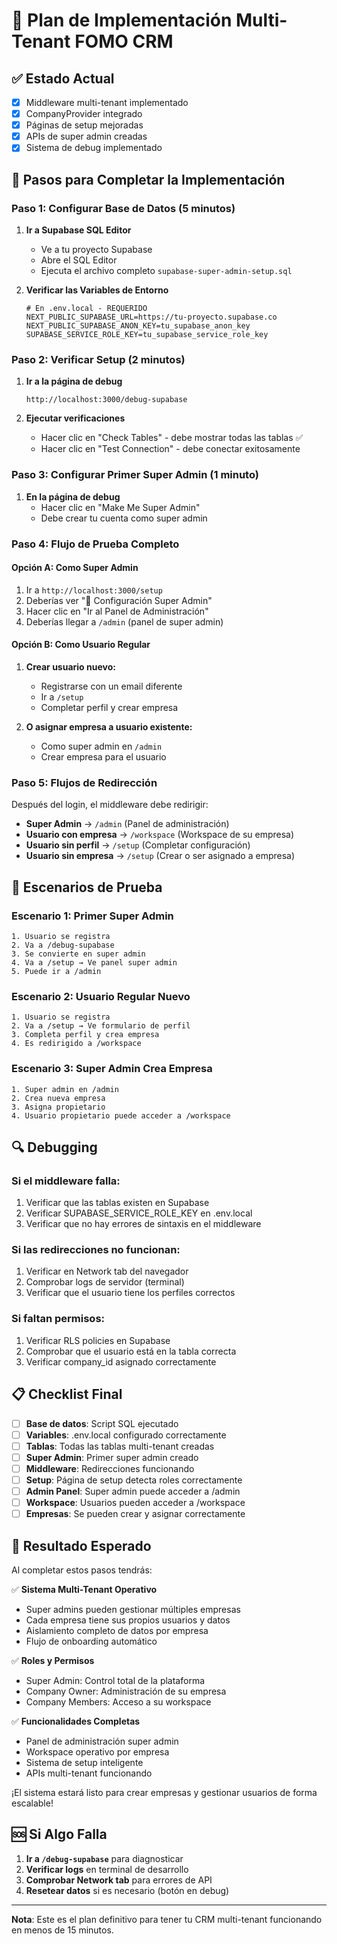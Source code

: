 # 🚀 Plan de Implementación Multi-Tenant FOMO CRM

## ✅ Estado Actual
- [x] Middleware multi-tenant implementado
- [x] CompanyProvider integrado
- [x] Páginas de setup mejoradas
- [x] APIs de super admin creadas
- [x] Sistema de debug implementado

## 🔧 Pasos para Completar la Implementación

### **Paso 1: Configurar Base de Datos (5 minutos)**

1. **Ir a Supabase SQL Editor**
   - Ve a tu proyecto Supabase
   - Abre el SQL Editor
   - Ejecuta el archivo completo `supabase-super-admin-setup.sql`

2. **Verificar las Variables de Entorno**
   ```env
   # En .env.local - REQUERIDO
   NEXT_PUBLIC_SUPABASE_URL=https://tu-proyecto.supabase.co
   NEXT_PUBLIC_SUPABASE_ANON_KEY=tu_supabase_anon_key
   SUPABASE_SERVICE_ROLE_KEY=tu_supabase_service_role_key
   ```

### **Paso 2: Verificar Setup (2 minutos)**

1. **Ir a la página de debug**
   ```
   http://localhost:3000/debug-supabase
   ```

2. **Ejecutar verificaciones**
   - Hacer clic en "Check Tables" - debe mostrar todas las tablas ✅
   - Hacer clic en "Test Connection" - debe conectar exitosamente

### **Paso 3: Configurar Primer Super Admin (1 minuto)**

1. **En la página de debug**
   - Hacer clic en "Make Me Super Admin"
   - Debe crear tu cuenta como super admin

### **Paso 4: Flujo de Prueba Completo**

#### **Opción A: Como Super Admin**
1. Ir a `http://localhost:3000/setup`
2. Deberías ver "🚀 Configuración Super Admin"
3. Hacer clic en "Ir al Panel de Administración"
4. Deberías llegar a `/admin` (panel de super admin)

#### **Opción B: Como Usuario Regular**
1. **Crear usuario nuevo:**
   - Registrarse con un email diferente
   - Ir a `/setup`
   - Completar perfil y crear empresa

2. **O asignar empresa a usuario existente:**
   - Como super admin en `/admin`
   - Crear empresa para el usuario

### **Paso 5: Flujos de Redirección**

Después del login, el middleware debe redirigir:

- **Super Admin** → `/admin` (Panel de administración)
- **Usuario con empresa** → `/workspace` (Workspace de su empresa)  
- **Usuario sin perfil** → `/setup` (Completar configuración)
- **Usuario sin empresa** → `/setup` (Crear o ser asignado a empresa)

## 🧪 Escenarios de Prueba

### **Escenario 1: Primer Super Admin**
```
1. Usuario se registra
2. Va a /debug-supabase
3. Se convierte en super admin
4. Va a /setup → Ve panel super admin
5. Puede ir a /admin
```

### **Escenario 2: Usuario Regular Nuevo**
```
1. Usuario se registra  
2. Va a /setup → Ve formulario de perfil
3. Completa perfil y crea empresa
4. Es redirigido a /workspace
```

### **Escenario 3: Super Admin Crea Empresa**
```
1. Super admin en /admin
2. Crea nueva empresa 
3. Asigna propietario
4. Usuario propietario puede acceder a /workspace
```

## 🔍 Debugging

### **Si el middleware falla:**
1. Verificar que las tablas existen en Supabase
2. Verificar SUPABASE_SERVICE_ROLE_KEY en .env.local
3. Verificar que no hay errores de sintaxis en el middleware

### **Si las redirecciones no funcionan:**
1. Verificar en Network tab del navegador
2. Comprobar logs de servidor (terminal)
3. Verificar que el usuario tiene los perfiles correctos

### **Si faltan permisos:**
1. Verificar RLS policies en Supabase
2. Comprobar que el usuario está en la tabla correcta
3. Verificar company_id asignado correctamente

## 📋 Checklist Final

- [ ] **Base de datos**: Script SQL ejecutado
- [ ] **Variables**: .env.local configurado correctamente
- [ ] **Tablas**: Todas las tablas multi-tenant creadas
- [ ] **Super Admin**: Primer super admin creado
- [ ] **Middleware**: Redirecciones funcionando
- [ ] **Setup**: Página de setup detecta roles correctamente
- [ ] **Admin Panel**: Super admin puede acceder a /admin
- [ ] **Workspace**: Usuarios pueden acceder a /workspace
- [ ] **Empresas**: Se pueden crear y asignar correctamente

## 🎯 Resultado Esperado

Al completar estos pasos tendrás:

✅ **Sistema Multi-Tenant Operativo**
- Super admins pueden gestionar múltiples empresas
- Cada empresa tiene sus propios usuarios y datos
- Aislamiento completo de datos por empresa
- Flujo de onboarding automático

✅ **Roles y Permisos**
- Super Admin: Control total de la plataforma
- Company Owner: Administración de su empresa  
- Company Members: Acceso a su workspace

✅ **Funcionalidades Completas**
- Panel de administración super admin
- Workspace operativo por empresa
- Sistema de setup inteligente
- APIs multi-tenant funcionando

¡El sistema estará listo para crear empresas y gestionar usuarios de forma escalable!

## 🆘 Si Algo Falla

1. **Ir a `/debug-supabase`** para diagnosticar
2. **Verificar logs** en terminal de desarrollo
3. **Comprobar Network tab** para errores de API
4. **Resetear datos** si es necesario (botón en debug)

---

**Nota**: Este es el plan definitivo para tener tu CRM multi-tenant funcionando en menos de 15 minutos. 